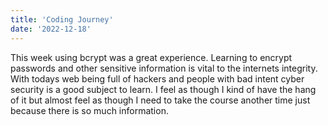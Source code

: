 ```yaml
---
title: 'Coding Journey'
date: '2022-12-18'
---
```


This week using bcrypt was a great experience.  Learning to encrypt passwords and other sensitive information is vital to the internets integrity.  With todays web being full of hackers and people with bad intent cyber security is a good subject to learn.  I feel as though I kind of have the hang of it but almost feel as though I need to take the course another time just because there is so much information.  